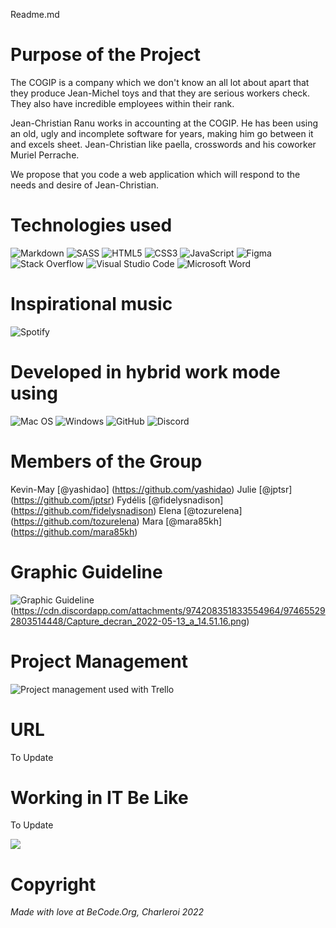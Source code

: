 Readme.md

# Purpose of the Project #

The COGIP is a company which we don't know an all lot about apart that they produce Jean-Michel toys and that they are serious workers check. They also have incredible employees within their rank.

Jean-Christian Ranu works in accounting at the COGIP. He has been using an old, ugly and incomplete software for years, making him go between it and excels sheet. Jean-Christian like paella, crosswords and his coworker Muriel Perrache.

We propose that you code a web application which will respond to the needs and desire of Jean-Christian.

# Technologies used #

 ![Markdown](https://img.shields.io/badge/markdown-%23000000.svg?style=for-the-badge&logo=markdown&logoColor=white) ![SASS](https://img.shields.io/badge/SASS-hotpink.svg?style=for-the-badge&logo=SASS&logoColor=white) ![HTML5](https://img.shields.io/badge/html5-%23E34F26.svg?style=for-the-badge&logo=html5&logoColor=white) ![CSS3](https://img.shields.io/badge/css3-%231572B6.svg?style=for-the-badge&logo=css3&logoColor=white) ![JavaScript](https://img.shields.io/badge/javascript-%23323330.svg?style=for-the-badge&logo=javascript&logoColor=%23F7DF1E) ![Figma](https://img.shields.io/badge/figma-%23F24E1E.svg?style=for-the-badge&logo=figma&logoColor=white) ![Stack Overflow](https://img.shields.io/badge/-Stackoverflow-FE7A16?style=for-the-badge&logo=stack-overflow&logoColor=white) ![Visual Studio Code](https://img.shields.io/badge/Visual%20Studio%20Code-0078d7.svg?style=for-the-badge&logo=visual-studio-code&logoColor=white) ![Microsoft Word](https://img.shields.io/badge/Microsoft_Word-2B579A?style=for-the-badge&logo=microsoft-word&logoColor=white) 

# Inspirational music #

![Spotify](https://img.shields.io/badge/Spotify-1ED760?style=for-the-badge&logo=spotify&logoColor=white) 

 # Developed in hybrid work mode using #

 ![Mac OS](https://img.shields.io/badge/mac%20os-000000?style=for-the-badge&logo=macos&logoColor=F0F0F0) ![Windows](https://img.shields.io/badge/Windows-0078D6?style=for-the-badge&logo=windows&logoColor=white) ![GitHub](https://img.shields.io/badge/github-%23121011.svg?style=for-the-badge&logo=github&logoColor=white) ![Discord](https://img.shields.io/badge/%3CServer%3E-%237289DA.svg?style=for-the-badge&logo=discord&logoColor=white)

# Members of the Group #

Kevin-May [@yashidao] (https://github.com/yashidao)
Julie [@jptsr] (https://github.com/jptsr)
Fydélis [@fidelysnadison] (https://github.com/fidelysnadison)
Elena [@tozurelena] (https://github.com/tozurelena)
Mara [@mara85kh] (https://github.com/mara85kh)

# Graphic Guideline #

![Graphic Guideline](https://cdn.discordapp.com/attachments/974208351833554964/974655292509941780/Capture_decran_2022-05-13_a_14.50.49.png) (https://cdn.discordapp.com/attachments/974208351833554964/974655292803514448/Capture_decran_2022-05-13_a_14.51.16.png)

# Project Management #

![Project management used with Trello](https://cdn.discordapp.com/attachments/974208351833554964/974655678419439638/Capture_decran_2022-05-13_a_14.53.22.png)

# URL #

To Update 

# Working in IT Be Like #

To Update 

![](img/it-crowd-chris-o-dowd.gif)

# Copyright #

*Made with love at BeCode.Org, Charleroi 2022*
